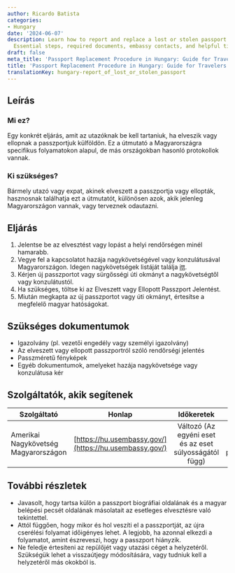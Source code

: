 ```yaml
---
author: Ricardo Batista
categories:
- Hungary
date: '2024-06-07'
description: Learn how to report and replace a lost or stolen passport in Hungary.
  Essential steps, required documents, embassy contacts, and helpful tips included.
draft: false
meta_title: 'Passport Replacement Procedure in Hungary: Guide for Travelers'
title: 'Passport Replacement Procedure in Hungary: Guide for Travelers'
translationKey: hungary-report_of_lost_or_stolen_passport
---
```



## Leírás
### Mi ez?
Egy konkrét eljárás, amit az utazóknak be kell tartaniuk, ha elveszik vagy ellopnak a passzportjuk külföldön. Ez a útmutató a Magyarországra specifikus folyamatokon alapul, de más országokban hasonló protokollok vannak.

### Ki szükséges?
Bármely utazó vagy expat, akinek elveszett a passzportja vagy ellopták, hasznosnak találhatja ezt a útmutatót, különösen azok, akik jelenleg Magyarországon vannak, vagy terveznek odautazni.

## Eljárás
1. Jelentse be az elvesztést vagy lopást a helyi rendőrségen minél hamarabb.
2. Vegye fel a kapcsolatot hazája nagykövetségével vagy konzulátusával Magyarországon. Idegen nagykövetségek listáját találja [itt](https://konzuliszolgalat.kormany.hu/idegen-konzulatusok-magyarorszagon).
3. Kérjen új passzportot vagy sürgősségi úti okmányt a nagykövetségtől vagy konzulátustól.
4. Ha szükséges, töltse ki az Elveszett vagy Ellopott Passzport Jelentést.
5. Miután megkapta az új passzportot vagy úti okmányt, értesítse a megfelelő magyar hatóságokat.

## Szükséges dokumentumok
- Igazolvány (pl. vezetői engedély vagy személyi igazolvány)
- Az elveszett vagy ellopott passzportról szóló rendőrségi jelentés
- Passzméretű fényképek
- Egyéb dokumentumok, amelyeket hazája nagykövetsége vagy konzulátusa kér

## Szolgáltatók, akik segítenek
| Szolgáltató     |     Honlap     |     Időkeretek    |       Költség      |
| --------------- | --------------- |  :-------------: | :-------------: |
| Amerikai Nagykövetség Magyarországon | [https://hu.usembassy.gov/](https://hu.usembassy.gov/) |    Változó (Az egyéni eset és az eset súlyosságától függ)  |     Változó (Díj az új passzportért)    |

## További részletek
- Javasolt, hogy tartsa külön a passzport biográfiai oldalának és a magyar belépési pecsét oldalának másolatait az esetleges elvesztésre való tekintettel.
- Attól függően, hogy mikor és hol veszíti el a passzportját, az újra cserélési folyamat időigényes lehet. A legjobb, ha azonnal elkezdi a folyamatot, amint észreveszi, hogy a passzport hiányzik.
- Ne feledje értesíteni az repülőjét vagy utazási céget a helyzetéről. Szükségük lehet a visszaútjegy módosítására, vagy tudniuk kell a helyzetéről más okokból is.